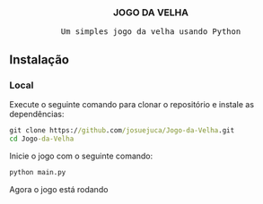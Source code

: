 <div align="center">
<h3 align="center">JOGO DA VELHA</h3>
  <p align="center">
    <samp>Um simples jogo da velha usando Python</samp>
    <br />       
  </p>
</div>

## Instalação 



### Local 

Execute o seguinte comando para clonar o repositório e instale as dependências:

```cmd
git clone https://github.com/josuejuca/Jogo-da-Velha.git
cd Jogo-da-Velha
```

Inicie o jogo com o seguinte comando:

```cmd
python main.py
```
Agora o jogo está rodando 

